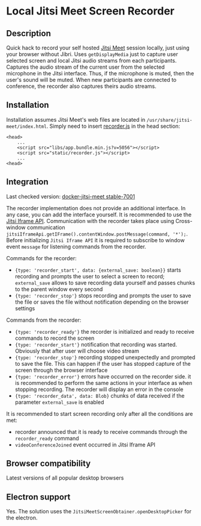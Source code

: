 # Local Jitsi Meet Screen Recorder

## Description

Quick hack to record your self hosted [Jitsi Meet](https://github.com/jitsi/jitsi-meet) session locally, just using your browser without Jibri. Uses `getDisplayMedia` just to capture user selected screen and local Jitsi audio streams from each participants.
Captures the audio stream of the current user from the selected microphone in the Jitsi interface. Thus, if the microphone is muted, then the user's sound will be muted.
When new participants are connected to conference, the recorder also captures theirs audio streams.

## Installation

Installation assumes Jitsi Meet's web files are located in `/usr/share/jitsi-meet/index.html`.
Simply need to insert [recorder.js](https://github.com/TALRACE/LocalScreenRecorder/blob/main/recorder.js) in the head section:

```
<head>
    ...
    <script src="libs/app.bundle.min.js?v=5056"></script>
    <script src="static/recorder.js"></script>
    ...
<head>
```

## Integration

Last checked version: [docker-jitsi-meet stable-7001](https://github.com/jitsi/docker-jitsi-meet/releases/tag/stable-7001)

The recorder implementation does not provide an additional interface. In any case, you can add the interface yourself. It is recommended to use the [Jitsi Iframe API](https://jitsi.github.io/handbook/docs/dev-guide/dev-guide-iframe).
Communication with the recorder takes place using Cross-window communication `jitsiIframeApi.getIFrame().contentWindow.postMessage(command, '*');`.
Before initializing `Jitsi Iframe API` it is required to subscribe to window event `message` for listening commands from the recorder.

Commands for the recorder:
* `{type: 'recorder_start', data: {external_save: boolean}}` starts recording and prompts the user to select a screen to record; `external_save` allows to save recording data yourself and passes chunks to the parent window every second
* `{type: 'recorder_stop'}` stops recording and prompts the user to save the file or saves the file without notification depending on the browser settings

Commands from the recorder:
* `{type: 'recorder_ready'}` the recorder is initialized and ready to receive commands to record the screen
* `{type: 'recorder_start'}` notification that recording was started. Obviously that after user will choose video stream
* `{type: 'recorder_stop'}` recording stopped unexpectedly and prompted to save the file. This can happen if the user has stopped capture of the screen through the browser interface
* `{type: 'recorder_error'}` errors have occurred on the recorder side. it is recommended to perform the same actions in your interface as when stopping recording. The recorder will display an error in the console
* `{type: 'recorder_data', data: Blob}` chunks of data received if the parameter `external_save` is enabled

It is recommended to start screen recording only after all the conditions are met:
* recorder announced that it is ready to receive commands through the `recorder_ready` command
* `videoConferenceJoined` event occurred in Jitsi Iframe API

## Browser compatibility

Latest versions of all popular desktop browsers

## Electron support

Yes. The solution uses the `JitsiMeetScreenObtainer.openDesktopPicker` for the electron.